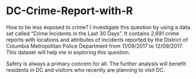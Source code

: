 # DC-Crime-Report-with-R

How to be less exposed to crime? I investigate this question by using a data set called “Crime Incidents in the Last 30 Days”. It contains 2,691 crime reports with locations and attributes of incidents reported by the District of Columbia Metropolitan Police Department from 11/09/2017 to 12/09/2017. This dataset will help me in exploring this question. 

Safety is always a primary concern for all. The further analysis will benefit residents in DC and visitors who recently are planning to visit DC.
